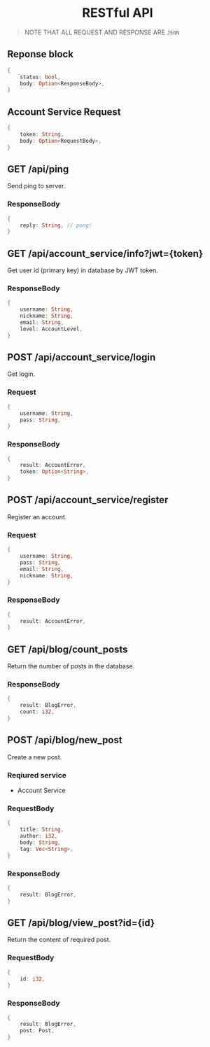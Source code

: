 <div align="center">
    <h1>
        RESTful API
    </h1>
</div>

> NOTE THAT ALL REQUEST AND RESPONSE ARE `JSON`

## Reponse block

```Rust
{
    status: bool,
    body: Option<ResponseBody>,
}
```

## Account Service Request

```Rust
{
    token: String,
    body: Option<RequestBody>,
}
```

## GET /api/ping

Send ping to server.

### ResponseBody

```Rust
{
    reply: String, // pong!
}
```

## GET /api/account_service/info?jwt={token}

Get user id (primary key) in database by JWT token.

### ResponseBody

```Rust
{
    username: String,
    nickname: String,
    email: String,
    level: AccountLevel,
}
```

## POST /api/account_service/login

Get login.

### Request

```Rust
{
    username: String,
    pass: String,
}
```

### ResponseBody

```Rust
{
    result: AccountError,
    token: Option<String>,
}
```

## POST /api/account_service/register

Register an account.

### Request

```Rust
{
    username: String,
    pass: String,
    email: String,
    nickname: String,
}
```

### ResponseBody

```Rust
{
    result: AccountError,
}
```

## GET /api/blog/count_posts

Return the number of posts in the database.

### ResponseBody

```Rust
{
    result: BlogError,
    count: i32,
}
```

## POST /api/blog/new_post

Create a new post.

### Reqiured service

- Account Service

### RequestBody

```Rust
{
    title: String,
    author: i32,
    body: String,
    tag: Vec<String>,
}
```

### ResponseBody

```Rust
{
    result: BlogError,
}
```

## GET /api/blog/view_post?id={id}

Return the content of required post.

### RequestBody

```Rust
{
    id: i32,
}
```

### ResponseBody

```Rust
{
    result: BlogError,
    post: Post,
}
```